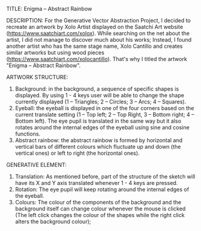 TITLE: 
Enigma – Abstract Rainbow

DESCRIPTION:
For the Generative Vector Abstraction Project, I decided to recreate an artwork by Xolo Artist displayed on the Saatchi Art website (https://www.saatchiart.com/xolox). While searching on the net about the artist, I did not manage to discover much about his works; Instead, I found another artist who has the same stage name, Xolo Cantillo and creates similar artworks but using wood pieces (https://www.saatchiart.com/xolocantillo). That's why I titled the artwork "Enigma – Abstract Rainbow".

ARTWORK STRUCTURE:
1) Background: 
in the background, a sequence of specific shapes is displayed. By using 1 - 4 keys user will be able to change the shape currently displayed (1 – Triangles; 2 – Circles; 3 – Arcs; 4 – Squares).
2) Eyeball: 
the eyeball is displayed in one of the four corners based on the current translate setting (1 – Top left; 2 – Top Right, 3 – Bottom right; 4 – Bottom left). The eye pupil is translated in the same way but it also rotates around the internal edges of the eyeball using sine and cosine functions. 
3) Abstract rainbow: 
the abstract rainbow is formed by horizontal and vertical bars of different colours which fluctuate up and down (the vertical ones) or left to right (the horizontal ones).

GENERATIVE ELEMENT: 
1) Translation:
As mentioned before, part of the structure of the sketch will have its X and Y axis translated whenever 1 - 4 keys are pressed. 
2) Rotation: 
The eye pupil will keep rotating around the internal edges of the eyeball. 
3) Colours: 
The colour of the components of the background and the background itself can change colour whenever the mouse is clicked (The left click changes the colour of the shapes while the right click alters the background colour);
